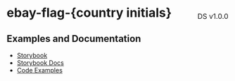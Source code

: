 <h1 style='display: flex; justify-content: space-between; align-items: center;'>
    <span>
        ebay-flag-{country initials}
    </span>
    <span style='font-weight: normal; font-size: medium; margin-bottom: -15px;'>
        DS v1.0.0
    </span>
</h1>

## Examples and Documentation

-   [Storybook](https://ebay.github.io/ebayui-core/?path=/story/graphics-icons-ebay-flag)
-   [Storybook Docs](https://ebay.github.io/ebayui-core/?path=/docs/graphics-icons-ebay-flag)
-   [Code Examples](https://github.com/eBay/ebayui-core/tree/master/src/components/ebay-flag/examples)
